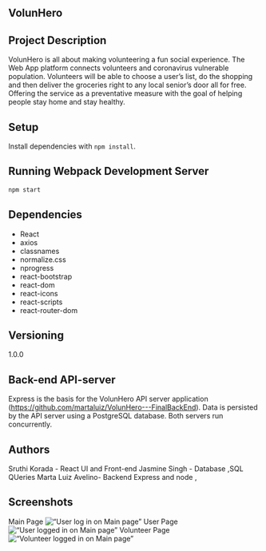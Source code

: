 ## VolunHero
## Project Description
VolunHero is all about making volunteering a fun social experience. The Web App platform connects volunteers and coronavirus vulnerable population. Volunteers will be able to choose a user’s list, do the shopping and then deliver the groceries right to any local senior’s door all for free. Offering the service as a preventative measure with the goal of helping people stay home and stay healthy.

## Setup

Install dependencies with `npm install`.

## Running Webpack Development Server

```sh
npm start
```

## Dependencies
- React
- axios
- classnames
- normalize.css
- nprogress
- react-bootstrap
- react-dom
- react-icons
- react-scripts
- react-router-dom

## Versioning
1.0.0

## Back-end API-server
Express is the basis for the VolunHero API server application (https://github.com/martaluiz/VolunHero---FinalBackEnd). Data is persisted by the API server using a PostgreSQL database.
Both servers run concurrently.

## Authors
Sruthi Korada - React UI and Front-end
Jasmine Singh - Database ,SQL QUeries
Marta Luiz Avelino- Backend Express and node ,


## Screenshots
Main Page ![“User log in on Main page”](https://github.com/Sruthikorada36/volunHero/blob/sruthi/docs/1.png)
User Page ![“User logged in on Main page”](https://github.com/Sruthikorada36/volunHero/blob/sruthi/docs/2.png)
Volunteer Page ![“Volunteer logged in on Main page”](https://github.com/Sruthikorada36/volunHero/blob/sruthi/docs/3.png)
